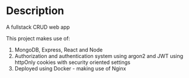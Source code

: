 # Description

A fullstack CRUD web app

This project makes use of:
  1. MongoDB, Express, React and Node
  2. Authorization and authentication system using argon2 and JWT using httpOnly cookies with security oriented settings
  3. Deployed using Docker - making use of Nginx

